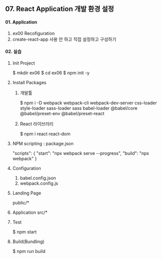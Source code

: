 ## 07. React Application 개발 환경 설정

#### 01. Application
1. ex00 Recofiguration
2. create-react-app 사용 안 하고 직접 설정하고 구성하기  


#### 02. 실습

1. Init Project

    $ mkdir ex06
    $ cd ex06
    $ npm init -y 

2. Install Packages
   
    1) 개발툴
   
        $ npm i -D webpack webpack-cli webpack-dev-server css-loader style-loader sass-loader sass babel-loader @babel/core @babel/preset-env @babel/preset-react

   1) React 라이브러리

        $ npm i react react-dom


3. NPM scripting : package.json

    "scripts": {
        "start": "npx webpack serve --progress",
        "build": "npx webpack"
    } 

4. Configuration

    1) babel.config.json
    2) webpack.config.js

5. Landing Page

    public/*


6. Application
src/*


7. Test

    $ npm start

8. Build(Bundling)

    $ npm run build